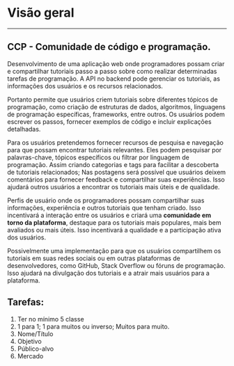 
<h1>Visão geral</h1>
<hr>
<h2>CCP - Comunidade de código e programação.</h2>

<p>Desenvolvimento de uma aplicação web onde programadores possam criar e compartilhar tutoriais passo a passo sobre como realizar determinadas tarefas de programação. A API no backend pode gerenciar os tutoriais, as informações dos usuários e os recursos relacionados.</p>

<p> Portanto permite que usuários criem tutoriais sobre diferentes tópicos de programação, como criação de estruturas de dados, algoritmos, linguagens de programação específicas, frameworks, entre outros. Os usuários podem escrever os passos, fornecer exemplos de código e incluir explicações detalhadas.</p>

<p> Para os usuários pretendemos fornecer recursos de pesquisa e navegação para que possam encontrar tutoriais relevantes. Eles podem pesquisar por palavras-chave, tópicos específicos ou filtrar por linguagem de programação. Assim criando categorias e tags para facilitar a descoberta de tutoriais relacionados; Nas postagens será possível que usuários deixem comentários para fornecer feedback e compartilhar suas experiências. Isso ajudará outros usuários a encontrar os tutoriais mais úteis e de qualidade.</p>

<p>Perfis de usuário onde os programadores possam compartilhar suas informações, experiência e outros tutoriais que tenham criado. Isso incentivará a interação entre os usuários e criará uma <b>comunidade em torno da plataforma</b>, destaque para os tutoriais mais populares, mais bem avaliados ou mais úteis. Isso incentivará a qualidade e a participação ativa dos usuários.</p>
<p>Possivelmente uma implementação para que os usuários compartilhem os tutoriais em suas redes sociais ou em outras plataformas de desenvolvedores, como GitHub, Stack Overflow ou fóruns de programação. Isso ajudará na divulgação dos tutoriais e a atrair mais usuários para a plataforma.</p>

<h2>Tarefas:</h2>
<ol type="1">
        <li>Ter no mínimo 5 classe</li>
        <li>1 para 1; 1 para muitos ou inverso; Muitos para muito.</li>
        <li>Nome/Título</li>
        <li>Objetivo</li>
        <li>Público-alvo</li>
        <li>Mercado</li>
</ol>
